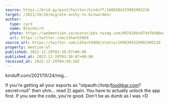 ```yaml
---
source: https://brid.gy/post/twitter/kinduff/1608304329902985216
target: /2021/10/24/migrate-authy-to-bitwarden/
author:
  type: card
  name: Blackbird
  photo: https://webmention.io/avatar/pbs.twimg.com/097d28dc0744fb49beafcedf1c1f67210382b8b9ee5c3728ba0b32d51757ab2a.jpg
  url: https://twitter.com/iShark5060
source_url: https://twitter.com/iShark5060/status/1608304329902985216
property: mention-of
published: 2022-12-29T03:30:07+00:00
published_at: 2022-12-29T03:30:07+00:00
received_at: 2022-12-29T04:49:20Z
---
```


kinduff.com/2021/10/24/mig… 

If you're getting all your exports as "otpauth://totp/foo@bar.com?secret=null" then uhm... read 2) again. You have to actually unlock the app first. If you see the code, you're good. Don't be as dumb as I was =D